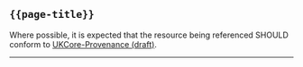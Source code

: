 ## `{{page-title}}`

Where possible, it is expected that the resource being referenced SHOULD conform to [UKCore-Provenance (draft)]("https://simplifier.net/guide/UKCoreImplementationGuideAssetsinDevelopment/Home/ProfilesandExtensions/UKCore-Provenance).

---